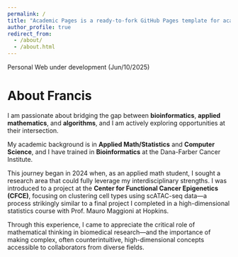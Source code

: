 ```yaml
---
permalink: /
title: "Academic Pages is a ready-to-fork GitHub Pages template for academic personal websites"
author_profile: true
redirect_from: 
  - /about/
  - /about.html
---
```


Personal Web under development (Jun/10/2025)

About Francis 
======

I am passionate about bridging the gap between **bioinformatics**, **applied mathematics**, and **algorithms**, and I am actively exploring opportunities at their intersection.

My academic background is in **Applied Math/Statistics** and **Computer Science**, and I have trained in **Bioinformatics** at the Dana-Farber Cancer Institute.

This journey began in 2024 when, as an applied math student, I sought a research area that could fully leverage my interdisciplinary strengths. I was introduced to a project at the **Center for Functional Cancer Epigenetics (CFCE)**, focusing on clustering cell types using scATAC-seq data—a process strikingly similar to a final project I completed in a high-dimensional statistics course with Prof. Mauro Maggioni at Hopkins.

Through this experience, I came to appreciate the critical role of mathematical thinking in biomedical research—and the importance of making complex, often counterintuitive, high-dimensional concepts accessible to collaborators from diverse fields.

